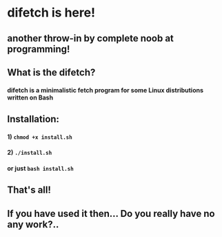 # difetch is here!
## another throw-in by complete noob at programming!

## What is the difetch?
#### difetch is a minimalistic fetch program for some Linux distributions written on Bash

## Installation:
#### 1) ```chmod +x install.sh```
#### 2) ```./install.sh```
#### or just ```bash install.sh```

## That's all!
## If you have used it then... Do you really have no any work?..
